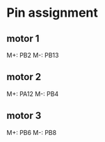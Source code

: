 # Pin assignment

## motor 1

M+: PB2
M-: PB13

## motor 2

M+: PA12
M-: PB4

## motor 3

M+: PB6
M-: PB8
